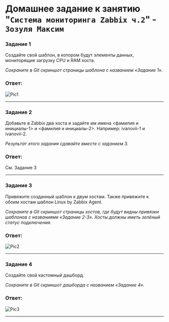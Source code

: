 # Домашнее задание к занятию "`Система мониторинга Zabbix ч.2`" - `Зозуля Максим`
### Задание 1

Создайте свой шаблон, в котором будут элементы данных, мониторящие загрузку CPU и RAM хоста.  

*Сохраните в Git скриншот страницы шаблона с названием «Задание 1».*  

### Ответ:  

![Pic1](https://github.com/shtitz1985/9-03-hw/blob/main/1.png)

---  

### Задание 2

Добавьте в Zabbix два хоста и задайте им имена <фамилия и инициалы-1> и <фамилия и инициалы-2>. Например: ivanovii-1 и ivanovii-2.

*Результат этого задания сдавайте вместе с заданием 3.*  

### Ответ:  

См. Задание 3  

---  

### Задание 3  

Привяжите созданный шаблон к двум хостам. Также привяжите к обоим хостам шаблон Linux by Zabbix Agent.

*Сохраните в Git скриншот страницы хостов, где будут видны привязки шаблонов с названиями «Задание 2-3». Хосты должны иметь зелёный статус подключения.*  

### Ответ:  

![Pic2](https://github.com/shtitz1985/9-03-hw/blob/main/2.png)  

---  

### Задание 4  

Создайте свой кастомный дашборд.

*Сохраните в Git скриншот дашборда с названием «Задание 4».*  

### Ответ:  

![Pic3](https://github.com/shtitz1985/9-03-hw/blob/main/3.png)  

---



